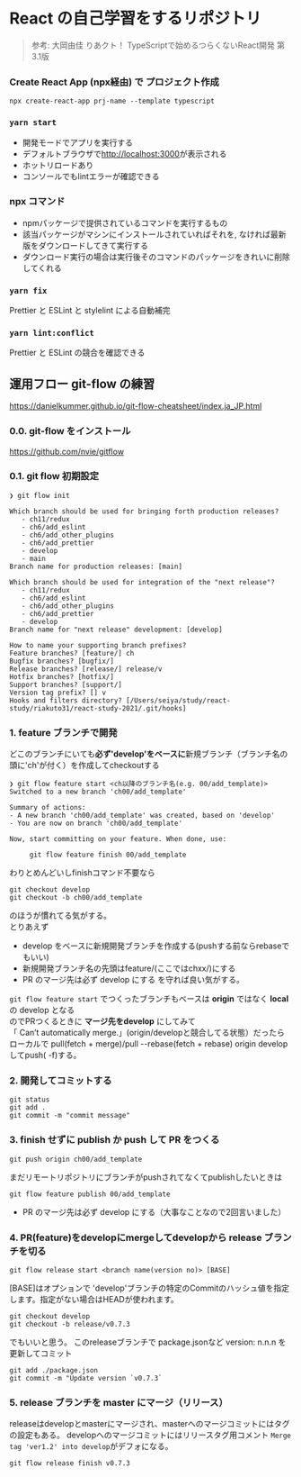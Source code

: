 # React の自己学習をするリポジトリ
> 参考: 大岡由佳 りあクト！ TypeScriptで始めるつらくないReact開発 第3.1版 
### Create React App (npx経由) で プロジェクト作成
```
npx create-react-app prj-name --template typescript
```
### `yarn start`
* 開発モードでアプリを実行する
* デフォルトブラウザで[http://localhost:3000](http://localhost:3000)が表示される
* ホットリロードあり
* コンソールでもlintエラーが確認できる

### npx コマンド
* npmパッケージで提供されているコマンドを実行するもの
* 該当パッケージがマシンにインストールされていればそれを, なければ最新版をダウンロードしてきて実行する
* ダウンロード実行の場合は実行後そのコマンドのパッケージをきれいに削除してくれる

### `yarn fix`
Prettier と ESLint と stylelint による自動補完

### `yarn lint:conflict`
Prettier と ESLint の競合を確認できる

## 運用フロー git-flow の練習
https://danielkummer.github.io/git-flow-cheatsheet/index.ja_JP.html
### 0.0. git-flow をインストール
https://github.com/nvie/gitflow

### 0.1. git flow 初期設定
```
❯ git flow init

Which branch should be used for bringing forth production releases?
   - ch11/redux
   - ch6/add_eslint
   - ch6/add_other_plugins
   - ch6/add_prettier
   - develop
   - main
Branch name for production releases: [main] 

Which branch should be used for integration of the "next release"?
   - ch11/redux
   - ch6/add_eslint
   - ch6/add_other_plugins
   - ch6/add_prettier
   - develop
Branch name for "next release" development: [develop] 

How to name your supporting branch prefixes?
Feature branches? [feature/] ch
Bugfix branches? [bugfix/] 
Release branches? [release/] release/v
Hotfix branches? [hotfix/] 
Support branches? [support/] 
Version tag prefix? [] v
Hooks and filters directory? [/Users/seiya/study/react-study/riakuto31/react-study-2021/.git/hooks] 
```

### 1. feature ブランチで開発
どこのブランチにいても**必ず'develop'をベースに**新規ブランチ（ブランチ名の頭に'ch'が付く）を作成してcheckoutする
```
❯ git flow feature start <ch以降のブランチ名(e.g. 00/add_template)>
Switched to a new branch 'ch00/add_template'

Summary of actions:
- A new branch 'ch00/add_template' was created, based on 'develop'
- You are now on branch 'ch00/add_template'

Now, start committing on your feature. When done, use:

     git flow feature finish 00/add_template

```
わりとめんどいしfinishコマンド不要なら
```
git checkout develop
git checkout -b ch00/add_template
```
のほうが慣れてる気がする。  
とりあえず
* develop をベースに新規開発ブランチを作成する(pushする前ならrebaseでもいい)
* 新規開発ブランチ名の先頭はfeature/(ここではchxx/)にする
* PR のマージ先は必ず develop にする
を守れば良い気がする。  

`git flow feature start` でつくったブランチもベースは **origin** ではなく **local** の develop となる  
のでPRつくるときに **マージ先をdevelop** にしてみて  
「 Can’t automatically merge.」(origin/developと競合してる状態）だったら  
ローカルで pull(fetch + merge)/pull --rebase(fetch + rebase) origin develop してpush( -f)する。

### 2. 開発してコミットする
```
git status
git add .
git commit -m "commit message"
```

### 3. finish せずに publish か push して PR をつくる
```
git push origin ch00/add_template
```
まだリモートリポジトリにブランチがpushされてなくてpublishしたいときは
```
git flow feature publish 00/add_template
```
* PR のマージ先は必ず develop にする（大事なことなので2回言いました）
### 4. PR(feature)をdevelopにmergeしてdevelopから release ブランチを切る
```
git flow release start <branch name(version no)> [BASE]
```
[BASE]はオプションで 'develop'ブランチの特定のCommitのハッシュ値を指定します。指定がない場合はHEADが使われます。
```
git checkout develop
git checkout -b release/v0.7.3
```
でもいいと思う。
このreleaseブランチで package.jsonなど version: n.n.n を更新してコミット
```
git add ./package.json
git commit -m "Update version `v0.7.3`
```
### 5. release ブランチを master にマージ（リリース）
releaseはdevelopとmasterにマージされ、masterへのマージコミットにはタグの設定もある。
developへのマージコミットにはリリースタグ用コメント `Merge tag 'ver1.2' into develop`がデフォになる。
```
git flow release finish v0.7.3
```
